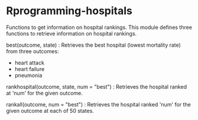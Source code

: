 # Rprogramming-hospitals
Functions to get information on hospital rankings.
This module defines three functions to retrieve information on hospital rankings.

best(outcome, state) : Retrieves the best hospital (lowest mortality rate) from three outcomes:

- heart attack
- heart failure
- pneumonia

rankhospital(outcome, state, num = "best") : Retrieves the hospital ranked at 'num' for the given outcome.

rankall(outcome, num = "best") : Retrieves the hospital ranked 'num' for the given outcome at each of 50 states.
